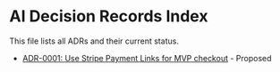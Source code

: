# AI Decision Records Index

This file lists all ADRs and their current status.

- [ADR-0001: Use Stripe Payment Links for MVP checkout](0001-stripe-payment-links.md) - Proposed
